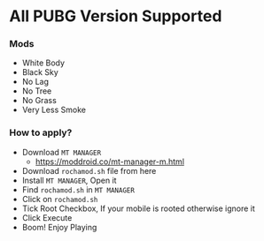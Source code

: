 # All PUBG Version Supported

### Mods
- White Body
- Black Sky
- No Lag
- No Tree 
- No Grass
- Very Less Smoke

### How to apply?
- Download `MT MANAGER`
  - https://moddroid.co/mt-manager-m.html
- Download `rochamod.sh` file from here
- Install `MT MANAGER`, Open it
- Find `rochamod.sh` in `MT MANAGER`
- Click on `rochamod.sh`
- Tick Root Checkbox, If your mobile is rooted otherwise ignore it
- Click Execute
- Boom! Enjoy Playing
